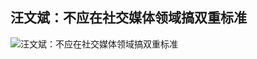 ## 汪文斌：不应在社交媒体领域搞双重标准

![汪文斌：不应在社交媒体领域搞双重标准](https://user-images.githubusercontent.com/72449367/163700576-2ecdfd4e-20dd-400d-895e-9dcf955302a6.jpg)
